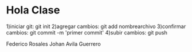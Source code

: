 # Hola Clase

1)iniciar git: git init
2)agregar cambios: git add nombrearchivo
3)confirmar cambios: git commit -m 'primer commit'
4)subir cambios: git push

Federico Rosales 
Johan Avila Guerrero
